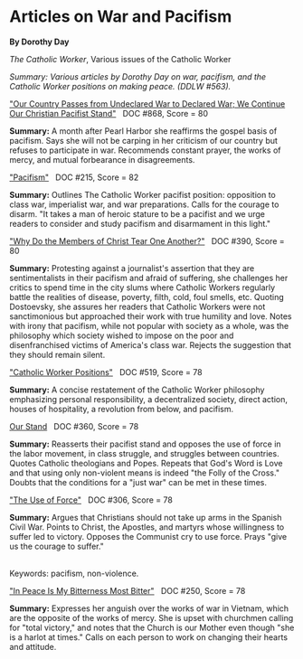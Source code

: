 Articles on War and Pacifism
============================

**By Dorothy Day**

*The Catholic Worker*, Various issues of the Catholic Worker

*Summary: Various articles by Dorothy Day on war, pacifism, and the
Catholic Worker positions on making peace. (DDLW \#563).*

["Our Country Passes from Undeclared War to Declared War; We Continue
Our Christian Pacifist Stand"](daytext.cfm?TextID=868)   DOC \#868,
Score = 80

**Summary:** A month after Pearl Harbor she reaffirms the gospel basis
of pacifism. Says she will not be carping in her criticism of our
country but refuses to participate in war. Recommends constant prayer,
the works of mercy, and mutual forbearance in disagreements.

["Pacifism"](daytext.cfm?TextID=215&SearchTerm=war%20or%20pacifism)  
DOC \#215, Score = 82

**Summary:** Outlines The Catholic Worker pacifist position: opposition
to class war, imperialist war, and war preparations. Calls for the
courage to disarm. "It takes a man of heroic stature to be a pacifist
and we urge readers to consider and study pacifism and disarmament in
this light."

["Why Do the Members of Christ Tear One
Another?"](daytext.cfm?TextID=390&SearchTerm=war%20or%20pacifism)   DOC
\#390, Score = 80

**Summary:** Protesting against a journalist's assertion that they are
sentimentalists in their pacifism and afraid of suffering, she
challenges her critics to spend time in the city slums where Catholic
Workers regularly battle the realities of disease, poverty, filth, cold,
foul smells, etc. Quoting Dostoevsky, she assures her readers that
Catholic Workers were not sanctimonious but approached their work with
true humility and love. Notes with irony that pacifism, while not
popular with society as a whole, was the philosophy which society wished
to impose on the poor and disenfranchised victims of America's class
war. Rejects the suggestion that they should remain silent.

["Catholic Worker
Positions"](daytext.cfm?TextID=519&SearchTerm=war%20or%20pacifism)   DOC
\#519, Score = 78

**Summary:** A concise restatement of the Catholic Worker philosophy
emphasizing personal responsibility, a decentralized society, direct
action, houses of hospitality, a revolution from below, and pacifism.

[Our Stand](daytext.cfm?TextID=360&SearchTerm=war%20or%20pacifism)   DOC
\#360, Score = 78

**Summary:** Reasserts their pacifist stand and opposes the use of force
in the labor movement, in class struggle, and struggles between
countries. Quotes Catholic theologians and Popes. Repeats that God's
Word is Love and that using only non-violent means is indeed "the Folly
of the Cross." Doubts that the conditions for a "just war" can be met in
these times.

["The Use of
Force"](daytext.cfm?TextID=306&SearchTerm=war%20or%20pacifism)   DOC
\#306, Score = 78

**Summary:** Argues that Christians should not take up arms in the
Spanish Civil War. Points to Christ, the Apostles, and martyrs whose
willingness to suffer led to victory. Opposes the Communist cry to use
force. Prays "give us the courage to suffer."

\
Keywords: pacifism, non-violence.

["In Peace Is My Bitterness Most
Bitter"](daytext.cfm?TextID=250&SearchTerm=war%20or%20pacifism)   DOC
\#250, Score = 78

**Summary:** Expresses her anguish over the works of war in Vietnam,
which are the opposite of the works of mercy. She is upset with
churchmen calling for "total victory," and notes that the Church is our
Mother even though "she is a harlot at times." Calls on each person to
work on changing their hearts and attitude.


